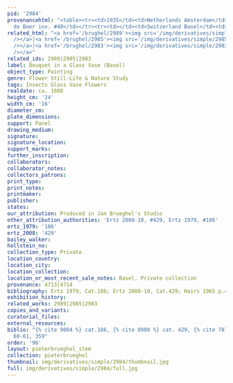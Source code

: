 ```yaml
---
pid: '2984'
provenancehtml: "<table><tr><td>1935</td><td>Netherlands Amsterdam</td><td>Galerie
  de Boer inv. #40</td></tr><tr><td></td><td>Switzerland Basel</td><td>Dr. T. Christ</td></tr></table>"
related_html: "<a href='/brughel/2989'><img src='/img/derivatives/simple/2989/thumbnail.jpg'
  /></a>|<a href='/brughel/2985'><img src='/img/derivatives/simple/2985/thumbnail.jpg'
  /></a>|<a href='/brughel/2983'><img src='/img/derivatives/simple/2983/thumbnail.jpg'
  /></a>"
related_ids: 2989|2985|2983
label: Bouquet in a Glass Vase (Basel)
object_type: Painting
genre: Flower Still-Life & Nature Study
tags: Insects Glass Vase Flowers
realdate: ca. 1608
height_cm: '24'
width_cm: '16'
diameter_cm:
plate_dimensions:
support: Panel
drawing_medium:
signature:
signature_location:
support_marks:
further_inscription:
collaborators:
collaborator_notes:
collectors_patrons:
print_type:
print_notes:
printmaker:
publisher:
states:
our_attribution: Produced in Jan Brueghel's Studio
other_attribution_authorities: 'Ertz 2008-10, #429, Ertz 1979, #186'
ertz_1979: '186'
ertz_2008: '429'
bailey_walker:
hollstein_no:
collection_type: Private
location_country:
location_city:
location_collection:
location_or_most_recent_sale_notes: Basel, Private collection
provenance: 4713|4714
bibliography: Ertz 1979, Cat.186; Ertz 2008-10, Cat.429; Hairs 1965 p.42, 60-61, 359
exhibition_history:
related_works: 2989|2985|2983
copies_and_variants:
curatorial_files:
external_resources:
biblio: "{% cite 9004 %} cat.186, {% cite 8900 %} cat. 429, {% cite 7874 %} p.42,
  60-61, 359"
order: '96'
layout: pieterbrueghel_item
collection: pieterbrueghel
thumbnail: img/derivatives/simple/2984/thumbnail.jpg
full: img/derivatives/simple/2984/full.jpg
---
```

